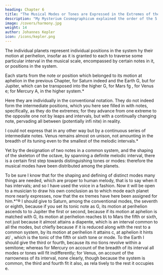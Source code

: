 ```yaml
---
heading: Chapter 6
title: "The Musical Modes or Tones are Expressed in the Extremes of the Planetary Motions"
description: "My Mysterium Cosmographicum explained the order of the 5 solids in the world"
image: /covers/harmony.jpg
weight: 14
author: Johannes Kepler
icon: /icons/kepler.png
---
```



The individual planets represent individual positions in the system hy their motion at perihelion, insofar as it is granted to each to traverse some particular interval in the musical scale, encompassed by certain notes in it, or positions in the system. 

Each starts from the note or position which belonged to its motion at aphelion in the previous Chapter, for Saturn indeed and the Earth G, but for Jupiter, which can be transposed into the higher G, for Mars fg , for Venus e; for Mercury A, in the higher system.*

Here they are individually in the conventional notation. They do not indeed form the intermediate positions, which you here see filled in with notes, specifically, as they do the extremes; for they advance from
one extreme to the opposite one not by leaps and intervals, but with
a continually changing note, pervading all between (potentially infi­
nite) in reality.

I could not express that in any other way but by a continuous series of intermediate notes. Venus remains almost on unison, not amounting in the breadth of its tuning even to the smallest of the melodic intervals.*


Yet by the designation of two notes in a common system, and the shaping of the skeleton of the octave, by spanning a definite melodic interval, there is a certain first step towards distinguishing tones or
modes: therefore the musical modes have been distributed among the
planets. 

To be sure I know that for the shaping and defining of distinct
modes many things are needed, which are proper to human melody,
that is to say when it has intervals; and so I have used the voice in
a fashion.
Now it will be open to a musician to draw his own conclusion as
to which mode each planet more nearly expresses, now that the ex­
tremes have here been assigned for him.*”® I should give to Saturn,
among the conventional modes, the seventh or eighth, because if you
set its tonic note as G, its motion at perihelion ascends to to Jupiter
the first or second, because if its motion at aphelion is matched with
G, its motion at perihelion reaches b\ to Mars the fifth or sixth, not
just because it almost attains a diapente, which is an interval common
to all the modes, but chiefly because if it is reduced along with the
rest to a common system, by its motion at perihelion it attains c, at
aphelion it hints at/ , which is the tonic of the fifth or sixth tone or
mode. To the Earth I should give the third or fourth, because its mo­
tions revolve within a semitone; whereas for Mercury on account of
the breadth of its interval all modes or tones will fit indifferently; for
Venus, on account of the narrowness of its interval, none clearly, though
because the system is common, the third and fourth fit it also, as rela­
tively to the rest it occupies e.


